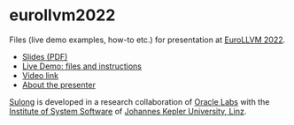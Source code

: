 # eurollvm2022
Files (live demo examples, how-to etc.) for presentation at [EuroLLVM 2022](https://llvm.org/devmtg/2022-05/).

* [Slides (PDF)](./Slides.pdf)
* [Live Demo: files and instructions](./liveDemo)
* [Video link](https://youtu.be/Z0imCJmfMAk)
* [About the presenter](https://ssw.jku.at/General/Staff/Pichler)

[Sulong](https://github.com/oracle/graal/tree/master/sulong) is developed in a research collaboration of [Oracle Labs](https://labs.oracle.com) with the [Institute of System Software](https://ssw.jku.at) of [Johannes Kepler University, Linz](https://jku.at/en). 
